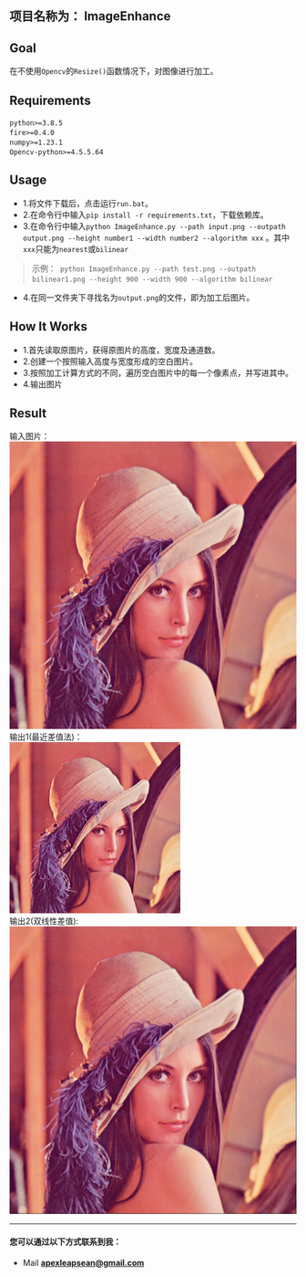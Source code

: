 ## 项目名称为： ImageEnhance

## Goal 

  在不使用```Opencv```的```Resize()```函数情况下，对图像进行加工。

## Requirements

  ``python>=3.8.5``  
  ``fire>=0.4.0``  
  ``numpy>=1.23.1``  
  ``Opencv-python>=4.5.5.64``

## Usage

  - 1.将文件下载后，点击运行``run.bat``。
  - 2.在命令行中输入``pip install -r requirements.txt``，下载依赖库。
  - 3.在命令行中输入`` python ImageEnhance.py --path input.png --outpath output.png --height number1 --width number2 --algorithm xxx
``  。其中``xxx``只能为``nearest``或``bilinear``  
  > 示例：``` python ImageEnhance.py --path test.png --outpath bilinear1.png --height 900 --width 900 --algorithm bilinear```
  - 4.在同一文件夹下寻找名为```output.png```的文件，即为加工后图片。

## How It Works
  - 1.首先读取原图片，获得原图片的高度，宽度及通道数。  
  - 2.创建一个按照输入高度与宽度形成的空白图片。  
  - 3.按照加工计算方式的不同，遍历空白图片中的每一个像素点，并写进其中。
  - 4.输出图片
 
## Result
  输入图片：  
    ![图片](test.png)  
  输出1(最近差值法)：  
    ![nearest](nearest.png)  
  输出2(双线性差值):  
    ![bilinear](bilinear1.png)

---

#### 您可以通过以下方式联系到我：
- Mail **apexleapsean@gmail.com**




